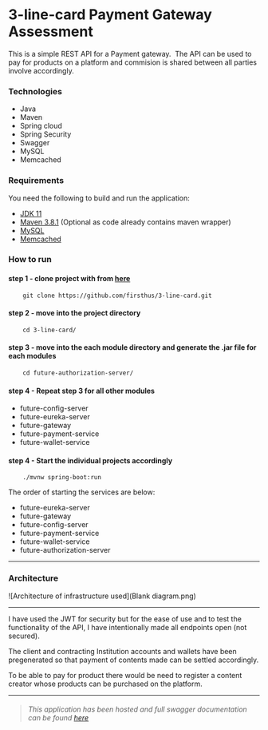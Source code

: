 # 3-line-card Payment Gateway Assessment

This is a simple REST API for a Payment gateway.  The API can be used to pay for products on a platform and commision is shared between all parties involve accordingly.


### Technologies
- Java
- Maven  
- Spring cloud
- Spring Security
- Swagger
- MySQL
- Memcached

### Requirements

You need the following to build and run the application:

- [JDK 11](https://www.oracle.com/java/technologies/javase-jdk11-downloads.html)
- [Maven 3.8.1](https://maven.apache.org) (Optional as code already contains maven wrapper)
- [MySQL](https://www.mysql.com/downloads/)
- [Memcached](https://memcached.org/downloads)


### How to run
#### step 1 - clone project with from [here](https://github.com/firsthus/3-line-card)

```
    git clone https://github.com/firsthus/3-line-card.git
```


#### step 2 - move into the project directory
```
    cd 3-line-card/
```

#### step 3 - move into the each module directory and generate the .jar file for each modules
```
    cd future-authorization-server/
```

#### step 4 - Repeat step 3 for all other modules

- future-config-server
- future-eureka-server  
- future-gateway
- future-payment-service
- future-wallet-service

#### step 4 - Start the individual projects accordingly
```
    ./mvnw spring-boot:run
```
The order of starting the services are below:

- future-eureka-server  
- future-gateway
- future-config-server
- future-payment-service
- future-wallet-service
- future-authorization-server

___
### Architecture

![Architecture of infrastructure used](Blank diagram.png)
___
I have used the JWT for security but for the ease of use and to test the functionality of the API, 
I have intentionally made all endpoints open (not secured). 

The client and contracting Institution accounts and wallets have been pregenerated so that payment of contents made can be settled accordingly.

To be able to pay for product there would be need to register a content creator whose products can be purchased on the platform.
___
>###### This application has been hosted and full swagger documentation can be found [here](https://three-line-api-gateway.herokuapp.com/swagger-ui/)



